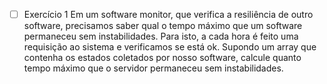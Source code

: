 - [ ] Exercício 1 Em um software monitor, que verifica a resiliência de outro software, precisamos saber qual o tempo máximo que um software permaneceu sem instabilidades. Para isto, a cada hora é feito uma requisição ao sistema e verificamos se está ok. Supondo um array que contenha os estados coletados por nosso software, calcule quanto tempo máximo que o servidor permaneceu sem instabilidades.